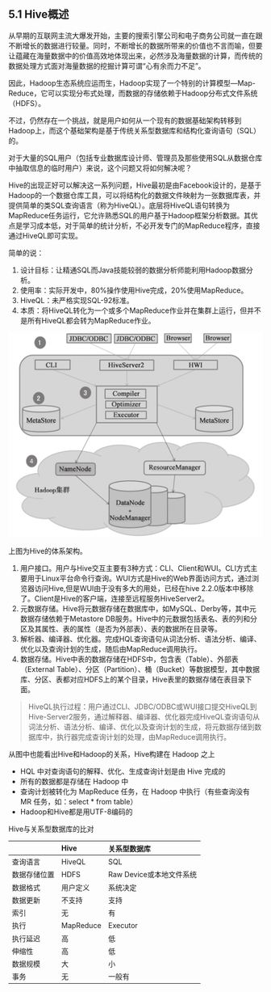 ## 5.1 Hive概述

从早期的互联网主流大爆发开始，主要的搜索引擎公司和电子商务公司就一直在跟不断增长的数据进行较量。同时，不断增长的数据所带来的价值也不言而喻，但要让蕴藏在海量数据中的价值高效地体现出来，必然涉及海量数据的计算，而传统的数据处理方式面对海量数据的挖掘计算可谓“心有余而力不足”。

因此，Hadoop生态系统应运而生，Hadoop实现了一个特别的计算模型—Map-Reduce，它可以实现分布式处理，而数据的存储依赖于Hadoop分布式文件系统（HDFS）。

不过，仍然存在一个挑战，就是用户如何从一个现有的数据基础架构转移到Hadoop上，而这个基础架构是基于传统关系型数据库和结构化查询语句（SQL）的。

对于大量的SQL用户（包括专业数据库设计师、管理员及那些使用SQL从数据仓库中抽取信息的临时用户）来说，这个问题又将如何解决呢？

Hive的出现正好可以解决这一系列问题，Hive最初是由Facebook设计的，是基于Hadoop的一个数据仓库工具，可以将结构化的数据文件映射为一张数据库表，并提供简单的类SQL查询语言（称为HiveQL）。底层将HiveQL语句转换为MapReduce任务运行，它允许熟悉SQL的用户基于Hadoop框架分析数据。其优点是学习成本低，对于简单的统计分析，不必开发专门的MapReduce程序，直接通过HiveQL即可实现。

简单的说：

1. 设计目标：让精通SQL而Java技能较弱的数据分析师能利用Hadoop数据分析。
2. 使用率：实际开发中，80%操作使用Hive完成，20%使用MapReduce。
3. HiveQL：未严格实现SQL-92标准。
4. 本质：将HiveQL转化为一个或多个MapReduce作业并在集群上运行，但并不是所有HiveQL都会转为MapReduce作业。

![](/assets/5.1_1.png)

上图为Hive的体系架构。

1. 用户接口。用户与Hive交互主要有3种方式：CLI、Client和WUI。CLI方式主要用于Linux平台命令行查询。WUI方式是Hive的Web界面访问方式，通过浏览器访问Hive,但是WUI由于没有多大的用处，已经在hive 2.2.0版本中移除了。Client是Hive的客户端，连接至远程服务HiveServer2。
2. 元数据存储。Hive将元数据存储在数据库中，如MySQL、Derby等，其中元数据存储依赖于Metastore DB服务。Hive中的元数据包括表名、表的列和分区及其属性、表的属性（是否为外部表）、表的数据所在目录等。
3. 解析器、编译器、优化器。完成HQL查询语句从词法分析、语法分析、编译、优化以及查询计划的生成，随后由MapReduce调用执行。
4. 数据存储。Hive中表的数据存储在HDFS中，包含表（Table）、外部表（External Table）、分区（Partition）、桶（Bucket）等数据模型，其中数据库、分区、表都对应HDFS上的某个目录，Hive表里的数据存储在表目录下面。

> HiveQL执行过程：用户通过CLI、JDBC/ODBC或WUI接口提交HiveQL到Hive-Server2服务，通过解释器、编译器、优化器完成HiveQL查询语句从词法分析、语法分析、编译、优化以及查询计划的生成，将元数据存储到数据库中，执行器完成查询计划的处理，由MapReduce调用执行。

从图中也能看出Hive和Hadoop的关系，Hive构建在 Hadoop 之上

* HQL 中对查询语句的解释、优化、生成查询计划是由 Hive 完成的
* 所有的数据都是存储在 Hadoop 中
* 查询计划被转化为 MapReduce 任务，在 Hadoop 中执行（有些查询没有 MR 任务，如：select \* from table）
* Hadoop和Hive都是用UTF-8编码的

Hive与关系型数据库的比对

|  | Hive | 关系型数据库 |
| :--- | :--- | :--- |
| 查询语言 | HiveQL | SQL |
| 数据存储位置 | HDFS | Raw Device或本地文件系统 |
| 数据格式 | 用户定义 | 系统决定 |
| 数据更新 | 不支持 | 支持 |
| 索引 | 无 | 有 |
| 执行 | MapReduce | Executor |
| 执行延迟 | 高 | 低 |
| 伸缩性 | 高 | 低 |
| 数据规模 | 大 | 小 |
| 事务 | 无 | 一般有 |



